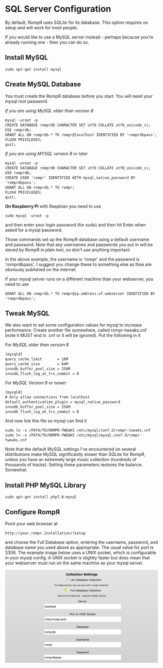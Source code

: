 # SQL Server Configuration

By default, RompЯ uses SQLite for its database. This option requires no setup and will work for most people.

If you would like to use a MySQL server instead - perhaps because you're already running one - then you can do so.

## Install MySQL

    sudo apt-get install mysql

## Create MySQL Database

You must create the RompЯ database before you start. You will need your mysql root password.

*If you are using MySQL older than version 8*

    mysql -uroot -p
    CREATE DATABASE romprdb CHARACTER SET utf8 COLLATE utf8_unicode_ci;
    USE romprdb;
    GRANT ALL ON romprdb.* TO rompr@localhost IDENTIFIED BY 'romprdbpass';
    FLUSH PRIVILEGES;
    quit;

*If you are using MYSQL version 8 or later*

    mysql -uroot -p
    CREATE DATABASE romprdb CHARACTER SET utf8 COLLATE utf8_unicode_ci;
    USE romprdb;
    CREATE USER 'rompr' IDENTIFIED WITH mysql_native_password BY 'romprdbpass';    
    GRANT ALL ON romprdb.* TO rompr;
    FLUSH PRIVILEGES;
    quit;

**On Raspberry Pi** with Raspbian you need to use

    sudo mysql -uroot -p

and then enter your login password (for sudo) and then hit Enter when asked for a mysql password.

Those commands set up the RompЯ database using a default username and password. Note that any usernames and passwords you put in will be stored by RompЯ in plain text, so don't use anything important.

In the above example, the username is 'rompr' and the password is 'romprdbpass'. I suggest you change these to something else as thse are obviously published on the internet.

If your mysql server runs on a different machine than your webserver, you need to use

    GRANT ALL ON romprdb.* TO rompr@ip.address.of.webserver IDENTIFIED BY 'romprdbpass';

## Tweak MySQL

We also want to set some configuration values for mysql to increase performance. Create another file somewhere, called rompr-tweaks.cnf (note it MUST end in .cnf or it will be ignored). Put the following in it

*For MySQL older than version 8*

    [mysqld]
    query_cache_limit       = 16M
    query_cache_size        = 64M
    innodb_buffer_pool_size = 256M
    innodb_flush_log_at_trx_commit = 0

*For MySQL Version 8 or newer*

    [mysqld]
    # Only allow connections from localhost
    default_authentication_plugin = mysql_native_password
    innodb_buffer_pool_size = 256M
    innodb_flush_log_at_trx_commit = 0

And now link this file so mysql can find it

    sudo ln -s /PATH/TO/ROMPR-TWEAKS /etc/mysql/conf.d/rompr-tweaks.cnf
    sudo ln -s /PATH/TO/ROMPR-TWEAKS /etc/mysql/mysql.conf.d/rompr-tweaks.cnf

Note that the default MySQL settings I've encountered on several distributions make MySQL significantly slower than SQLite for RompЯ, unless you have an extremely large music collection (hundreds of thousands of tracks). Setting these parameters restores the balance. Somewhat.

## Install PHP MySQL Library

    sudo apt-get install php7.0-mysql

## Configure RompЯ

Point your web browser at

    http://your.rompr.installation/?setup

and choose the Full Database option, entering the username, password, and database name you used above as appropriate. The usual value for port is 3306. The example image below uses a UNIX socket, which is configurable in your mysql config. A UNIX socket is slightly faster but does mean that your webserver must run on the same machine as your mysql server.

![](images/collectionsetup.png)
